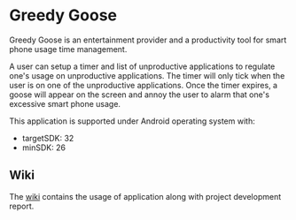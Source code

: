 # Greedy Goose

Greedy Goose is an entertainment provider and a productivity tool for smart phone usage time management.

A user can setup a timer and list of unproductive applications to regulate one's usage on unproductive applications. The timer will only tick when the user is on one of the unproductive applications. Once the timer expires, a goose will appear on the screen and annoy the user to alarm that one's excessive smart phone usage.

This application is supported under Android operating system with:
  - targetSDK: 32
  - minSDK:    26

## Wiki

The [wiki](https://github.com/IChung14/greedy_goose/wiki) contains the usage of application along with project development report.
